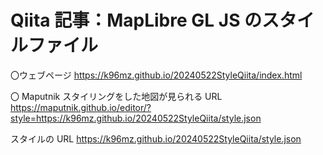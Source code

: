 # Qiita 記事：MapLibre GL JS のスタイルファイル

〇ウェブページ
https://k96mz.github.io/20240522StyleQiita/index.html

〇 Maputnik
スタイリングをした地図が見られる URL
https://maputnik.github.io/editor/?style=https://k96mz.github.io/20240522StyleQiita/style.json

スタイルの URL
https://k96mz.github.io/20240522StyleQiita/style.json
